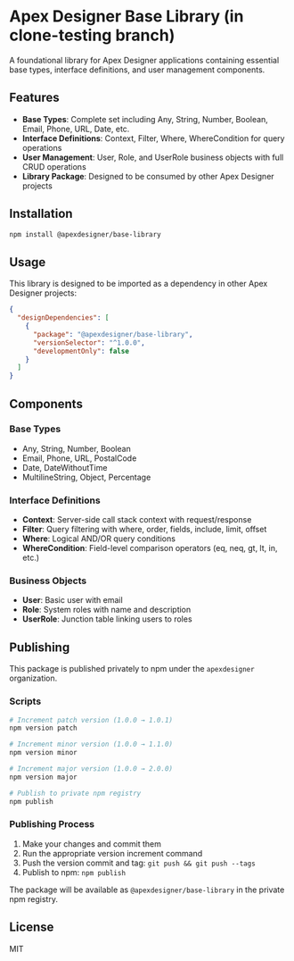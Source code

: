 # Apex Designer Base Library (in clone-testing branch)

A foundational library for Apex Designer applications containing essential base types, interface definitions, and user management components.

## Features

- **Base Types**: Complete set including Any, String, Number, Boolean, Email, Phone, URL, Date, etc.
- **Interface Definitions**: Context, Filter, Where, WhereCondition for query operations
- **User Management**: User, Role, and UserRole business objects with full CRUD operations
- **Library Package**: Designed to be consumed by other Apex Designer projects

## Installation

```bash
npm install @apexdesigner/base-library
```

## Usage

This library is designed to be imported as a dependency in other Apex Designer projects:

```json
{
  "designDependencies": [
    {
      "package": "@apexdesigner/base-library",
      "versionSelector": "^1.0.0",
      "developmentOnly": false
    }
  ]
}
```

## Components

### Base Types
- Any, String, Number, Boolean
- Email, Phone, URL, PostalCode
- Date, DateWithoutTime
- MultilineString, Object, Percentage

### Interface Definitions
- **Context**: Server-side call stack context with request/response
- **Filter**: Query filtering with where, order, fields, include, limit, offset
- **Where**: Logical AND/OR query conditions
- **WhereCondition**: Field-level comparison operators (eq, neq, gt, lt, in, etc.)

### Business Objects
- **User**: Basic user with email
- **Role**: System roles with name and description
- **UserRole**: Junction table linking users to roles

## Publishing

This package is published privately to npm under the `apexdesigner` organization.

### Scripts

```bash
# Increment patch version (1.0.0 → 1.0.1)
npm version patch

# Increment minor version (1.0.0 → 1.1.0)  
npm version minor

# Increment major version (1.0.0 → 2.0.0)
npm version major

# Publish to private npm registry
npm publish
```

### Publishing Process

1. Make your changes and commit them
2. Run the appropriate version increment command
3. Push the version commit and tag: `git push && git push --tags`
4. Publish to npm: `npm publish`

The package will be available as `@apexdesigner/base-library` in the private npm registry.

## License

MIT
